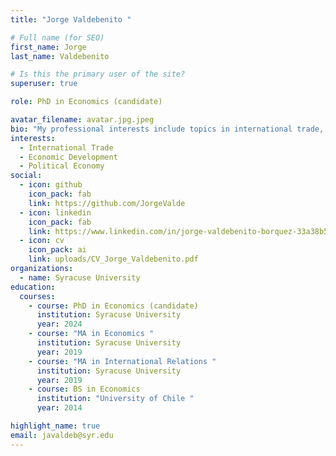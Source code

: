 ```yaml
---
title: "Jorge Valdebenito "

# Full name (for SEO)
first_name: Jorge
last_name: Valdebenito

# Is this the primary user of the site?
superuser: true

role: PhD in Economics (candidate)

avatar_filename: avatar.jpg.jpeg
bio: "My professional interests include topics in international trade, political economy and economic development of Latin American countries. My current research focus on the effects of Antidumping duties on Brazilian firms and their workers."
interests:
  - International Trade
  - Economic Development
  - Political Economy
social:
  - icon: github
    icon_pack: fab
    link: https://github.com/JorgeValde
  - icon: linkedin
    icon_pack: fab
    link: https://www.linkedin.com/in/jorge-valdebenito-borquez-33a38b5a/
  - icon: cv
    icon_pack: ai
    link: uploads/CV_Jorge_Valdebenito.pdf
organizations:
  - name: Syracuse University
education:
  courses:
    - course: PhD in Economics (candidate)
      institution: Syracuse University
      year: 2024
    - course: "MA in Economics "
      institution: Syracuse University
      year: 2019
    - course: "MA in International Relations "
      institution: Syracuse University
      year: 2019
    - course: BS in Economics
      institution: "University of Chile "
      year: 2014

highlight_name: true
email: javaldeb@syr.edu
---
```

